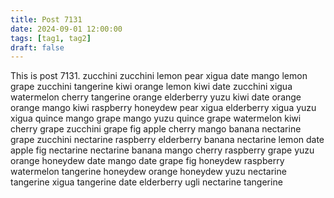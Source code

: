 ```yaml
---
title: Post 7131
date: 2024-09-01 12:00:00
tags: [tag1, tag2]
draft: false
---
```

This is post 7131.
zucchini
zucchini
lemon
pear
xigua
date
mango
lemon
grape
zucchini
tangerine
kiwi
orange
lemon
kiwi
date
zucchini
xigua
watermelon
cherry
tangerine
orange
elderberry
yuzu
kiwi
date
orange
orange
mango
kiwi
raspberry
honeydew
pear
xigua
elderberry
xigua
yuzu
xigua
quince
mango
grape
mango
yuzu
quince
grape
watermelon
kiwi
cherry
grape
zucchini
grape
fig
apple
cherry
mango
banana
nectarine
grape
zucchini
nectarine
raspberry
elderberry
banana
nectarine
lemon
date
apple
fig
nectarine
nectarine
banana
mango
cherry
raspberry
grape
yuzu
orange
honeydew
date
mango
date
grape
fig
honeydew
raspberry
watermelon
tangerine
honeydew
orange
honeydew
yuzu
nectarine
tangerine
xigua
tangerine
date
elderberry
ugli
nectarine
tangerine
